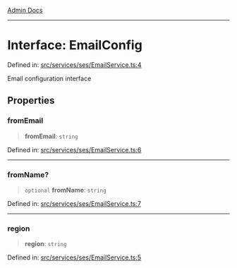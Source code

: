 [Admin Docs](/)

***

# Interface: EmailConfig

Defined in: [src/services/ses/EmailService.ts:4](https://github.com/Sourya07/talawa-api/blob/4e4298c85a0d2c28affa824f2aab7ec32b5f3ac5/src/services/ses/EmailService.ts#L4)

Email configuration interface

## Properties

### fromEmail

> **fromEmail**: `string`

Defined in: [src/services/ses/EmailService.ts:6](https://github.com/Sourya07/talawa-api/blob/4e4298c85a0d2c28affa824f2aab7ec32b5f3ac5/src/services/ses/EmailService.ts#L6)

***

### fromName?

> `optional` **fromName**: `string`

Defined in: [src/services/ses/EmailService.ts:7](https://github.com/Sourya07/talawa-api/blob/4e4298c85a0d2c28affa824f2aab7ec32b5f3ac5/src/services/ses/EmailService.ts#L7)

***

### region

> **region**: `string`

Defined in: [src/services/ses/EmailService.ts:5](https://github.com/Sourya07/talawa-api/blob/4e4298c85a0d2c28affa824f2aab7ec32b5f3ac5/src/services/ses/EmailService.ts#L5)
